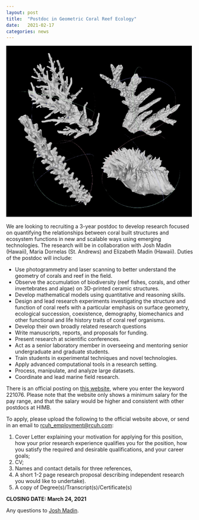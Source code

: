```yaml
---
layout: post
title:  "Postdoc in Geometric Coral Reef Ecology"
date:   2021-02-17
categories: news
---
```


<img src="/assets/posts/coral_geometry.png" width="500"/>

We are looking to recruiting a 3-year postdoc to develop research focused on quantifying the relationships between coral built structures and ecosystem functions in new and scalable ways using emerging technologies. The research will be in collaboration with Josh Madin (Hawaii), Maria Dornelas (St. Andrews) and Elizabeth Madin (Hawaii). Duties of the postdoc will include:
- Use photogrammetry and laser scanning to better understand the geometry of corals and reef in the field.
- Observe the accumulation of biodiversity (reef fishes, corals, and other invertebrates and algae) on 3D-printed ceramic structures.
- Develop mathematical models using quantitative and reasoning skills.
- Design and lead research experiments investigating the structure and function of coral reefs with a particular emphasis on surface geometry, ecological succession, coexistence, demography, biomechanics and other functional and life history traits of coral reef organisms.
- Develop their own broadly related research questions
- Write manuscripts, reports, and proposals for funding.  
- Present research at scientific conferences.
- Act as a senior laboratory member in overseeing and mentoring senior undergraduate and graduate students.
- Train students in experimental techniques and novel technologies.
- Apply advanced computational tools in a research setting.
- Process,  manipulate, and analyze large datasets.
- Coordinate and lead marine field research.

There is an official posting on [this website](https://www.hirenethawaii.com/vosnet/Default.aspx), where you enter the keyword 221076. Please note that the website only shows a minimum salary for the pay range, and that the salary would be higher and consistent with other postdocs at HIMB.

To apply, please upload the following to the official website above, or send in an email to [rcuh_employment@rcuh.com](mailto:rcuh_employment@rcuh.com):

1. Cover Letter explaining your motivation for applying for this position, how your prior research experience qualifies you for the position, how you satisfy the required and desirable qualifications, and your career goals;
2. CV;
3. Names and contact details for three references,
4. A short 1-2 page research proposal describing independent research you would like to undertake).
5. A copy of Degree(s)/Transcript(s)/Certificate(s)

**CLOSING DATE: March 24, 2021**

Any questions to [Josh Madin](mailto:jmadin@hawaii.edu).

